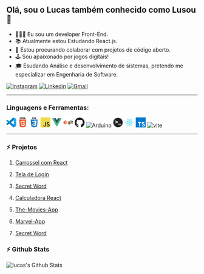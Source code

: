## Olá, sou o Lucas também conhecido como Lusou  👋

- 👨🏻‍💻 Eu sou um developer Front-End.
- 📚 Atualmente estou Estudando React.js.
- 👯 Estou procurando colaborar com projetos de código aberto.
- 🕹️ Sou apaixonado por jogos digitais! 
- 🎓 Esudando Análise e desenvolvimento de sistemas, pretendo me especializar em Engenharia de Software.


[![Instagram](https://img.shields.io/badge/-Instagram-purple?style=flat&logo=Instagram&logoColor=white)](https://www.instagram.com/luccashsouza/)
[![Linkedin](https://img.shields.io/badge/-LinkedIn-blue?style=flat&logo=Linkedin&logoColor=white)](https://www.linkedin.com/in/lucas-de-souza-a6199b193/)
[![Gmail](https://img.shields.io/badge/-Gmail-c14438?style=flat&logo=Gmail&logoColor=white)](mailto:luca.s.ouza@hotmail.com)

---

### Linguagens e Ferramentas:

<div class="display: flex; justify-content: space-between;">
    <img alt="Visual Studio Code" width="26px" src="https://raw.githubusercontent.com/github/explore/80688e429a7d4ef2fca1e82350fe8e3517d3494d/topics/visual-studio-code/visual-studio-code.png" />
    <img alt="HTML5" width="26px" src="https://raw.githubusercontent.com/github/explore/80688e429a7d4ef2fca1e82350fe8e3517d3494d/topics/html/html.png" />
    <img alt="CSS3" width="26px" src="https://raw.githubusercontent.com/github/explore/80688e429a7d4ef2fca1e82350fe8e3517d3494d/topics/css/css.png" />
    <img alt="JavaScript" width="26px" src="https://raw.githubusercontent.com/github/explore/80688e429a7d4ef2fca1e82350fe8e3517d3494d/topics/javascript/javascript.png" />
    <img alt="VUE" width="26px" src="https://raw.githubusercontent.com/github/explore/80688e429a7d4ef2fca1e82350fe8e3517d3494d/topics/vue/vue.png" />
    <img alt="Git" width="26px" src="https://raw.githubusercontent.com/github/explore/80688e429a7d4ef2fca1e82350fe8e3517d3494d/topics/git/git.png" />
    <img alt="GitHub" width="26px" src="https://raw.githubusercontent.com/github/explore/78df643247d429f6cc873026c0622819ad797942/topics/github/github.png" />
    <img alt="Arduino" height="26px" src="https://github.com/kaeiel/kaeiel/blob/master/img/Arduino_Logo.svg">
    <img alt="Terminal" width="26px" src="https://raw.githubusercontent.com/github/explore/80688e429a7d4ef2fca1e82350fe8e3517d3494d/topics/terminal/terminal.png" />
    <img alt="React" width="26px" src="https://raw.githubusercontent.com/github/explore/80688e429a7d4ef2fca1e82350fe8e3517d3494d/topics/react/react.png" />
     <img alt="TypeScript" width="26px" src="https://raw.githubusercontent.com/github/explore/80688e429a7d4ef2fca1e82350fe8e3517d3494d/topics/typescript/typescript.png"/>
     <img alt="vite" width="26px" src="https://vitejs.dev/logo.svg" />
<div> 
    
---
    
### :zap: Projetos 
<!--START_SECTION:activity-->
1. [Carrossel com React](https://lucashenriquesouza.github.io/Carrossel-React/)
2. [Tela de Login](https://lucashenriquesouza.github.io/tela-login/)
3. [Secret Word](https://lucashenriquesouza.github.io/secretword/)
4. [Calculadora React](https://lucashenriquesouza.github.io/Calculadora/)
5. [The-Movies-App](https://the-movie-app-five.vercel.app)
6. [Marvel-App](https://lucashenriquesouza.github.io/Marvel-App/)

7. [Secret Word](https://lucashenriquesouza.github.io/secretword/)

<!--END_SECTION:activity-->
    
 ### :zap: Github Stats
<img align="left" alt="lucas's Github Stats" src="https://github-readme-stats-eight-silk.vercel.app/api?username=lucashenriquesouza&theme=vue-dark&show_icons=true&hide_border=true" />
    
